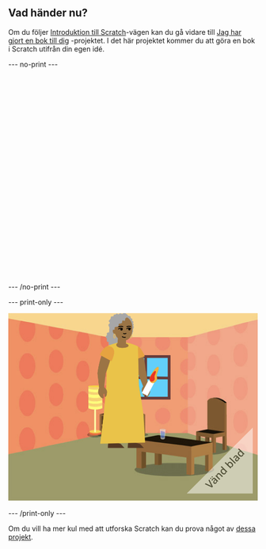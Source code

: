 ## Vad händer nu?

Om du följer [Introduktion till Scratch](https://projects.raspberrypi.org/en/pathway/scratch-intro)-vägen kan du gå vidare till [Jag har gjort en bok till dig](https://projects.raspberrypi.org/en/projects/i-made-you-a-book) -projektet. I det här projektet kommer du att göra en bok i Scratch utifrån din egen idé.

--- no-print ---
<div class="scratch-preview" style="margin-left: 15px;">
  <iframe allowtransparency="true" width="485" height="402" src="" frameborder="0"></iframe>
</div>

--- /no-print ---

--- print-only ---

![Ett "Jag har gjort en bok till dig"-projekt.](images/book-cover.png)

--- /print-only ---

Om du vill ha mer kul med att utforska Scratch kan du prova något av [dessa projekt](https://projects.raspberrypi.org/en/projects?software%5B%5D=scratch&curriculum%5B%5D=%201).


